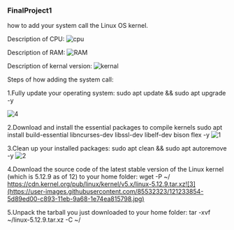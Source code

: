 ### FinalProject1
how to add your system call the Linux OS kernel.



Description of CPU:
![cpu](https://user-images.githubusercontent.com/85532323/121232734-3383fb00-c892-11eb-98da-575487053ec0.jpg)


Description of RAM:
![RAM](https://user-images.githubusercontent.com/85532323/121232913-5a423180-c892-11eb-9fdf-953182b2c747.jpg)



Description of kernal version:
![kernal](https://user-images.githubusercontent.com/85532323/121233042-81006800-c892-11eb-8353-528db4d77c0d.jpg)


Steps of how adding the system call:

1.Fully update your operating system:
sudo apt update && sudo apt upgrade -y

![4](https://user-images.githubusercontent.com/85532323/121233974-814d3300-c893-11eb-8ef5-bf5fccf37a7f.jpg)

2.Download and install the essential packages to compile kernels
sudo apt install build-essential libncurses-dev libssl-dev libelf-dev bison flex -y
![1](https://user-images.githubusercontent.com/85532323/121233519-ff5d0a00-c892-11eb-9167-bc5cdde6ad8d.jpg)

 3.Clean up your installed packages:
 sudo apt clean && sudo apt autoremove -y
 ![2](https://user-images.githubusercontent.com/85532323/121233668-24517d00-c893-11eb-9092-2199f6836197.jpg)

4.Download the source code of the latest stable version of the Linux kernel (which is 5.12.9 as of 12) to your home folder:
wget -P ~/ https://cdn.kernel.org/pub/linux/kernel/v5.x/linux-5.12.9.tar.xz![3](https://user-images.githubusercontent.com/85532323/121233854-5d89ed00-c893-11eb-9a68-1e74ea815798.jpg)



5.Unpack the tarball you just downloaded to your home folder:
tar -xvf ~/linux-5.12.9.tar.xz -C ~/






